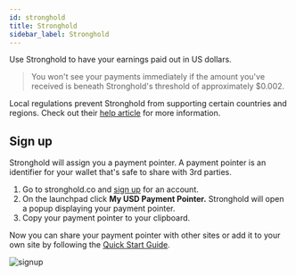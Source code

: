 ```yaml
---
id: stronghold
title: Stronghold
sidebar_label: Stronghold
---
```


Use Stronghold to have your earnings paid out in US dollars.

> You won't see your payments immediately if the amount you've received is
beneath Stronghold's threshold of approximately $0.002.

Local regulations prevent Stronghold from supporting certain countries and regions. Check out their [help article](https://happiness.stronghold.co/hc/en-us/articles/360026140812-Countries-and-regions-supported-by-Stronghold) for more information.


## Sign up

Stronghold will assign you a payment pointer. A payment pointer is an identifier for your wallet that's safe to share with 3rd parties.

1. Go to stronghold.co and [sign up](https://identity.stronghold.co/signup) for
an account.
2. On the launchpad click **My USD Payment Pointer.** Stronghold will open a
popup displaying your payment pointer.
3. Copy your payment pointer to your clipboard.

Now you can share your payment pointer with other sites or add it to your own site by following the [Quick Start Guide](./getting-started).

![signup](assets/stronghold-01.png)
